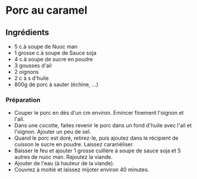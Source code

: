 # Porc au caramel
## Ingrédients
  * 5 c.à soupe de Nuoc man
  * 1 grosse c.à soupe de Sauce soja
  * 4 c.à soupe de sucre en poudre
  * 3 gousses d'ail
  * 2 oignons
  * 2 c à s d'huile
  * 800g de porc à sauter (échine, ...)
### Préparation
  * Couper le porc en dés d'un cm environ. Emincer finement l'oignon et l'ail.
  * Dans une cocotte, faites revenir le porc dans un fond d'huile avec l'ail et l'oignon. Ajouter un peu de sel.
  * Quand le porc est doré, retirez-le, puis ajoutez dans le récipient de cuisson le sucre en poudre. Laissez caraméliser.
  * Baisser le feu et ajouter 1 grosse cuillère à soupe de sauce soja et 5 autres de nuoc man. Rajoutez la viande.
  * Ajouter de l'eau (à hauteur de la viande).
  * Couvrez à moitié et laissez mijoter environ 40 minutes.